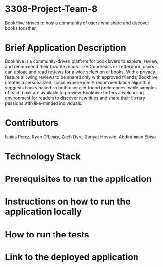 # 3308-Project-Team-8
BookHive strives to host a community of users who share and discover books together

# Brief Application Description
Bookhive is a community-driven platform for book lovers to explore, review, and recommend their favorite reads. Like Goodreads or Letterboxd, users can upload and read reviews for a wide selection of books. With a privacy feature allowing reviews to be shared only with approved friends, Bookhive creates a personalized, social experience. A recommendation algorithm suggests books based on both user and friend preferences, while samples of each book are available to preview. Bookhive fosters a welcoming environment for readers to discover new titles and share their literary passions with like-minded individuals.

# Contributors
Isaias Perez, Ryan O'Leary, Zach Dyre, Zariyat Hossain, Abdirahman Ebiso

# Technology Stack

# Prerequisites to run the application

# Instructions on how to run the application locally

# How to run the tests

# Link to the deployed application

